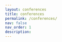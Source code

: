 ```yaml
---
layout: conferences
title: conferences
permalink: /conferences/
nav: false
nav_order: 1
description:
---
```

